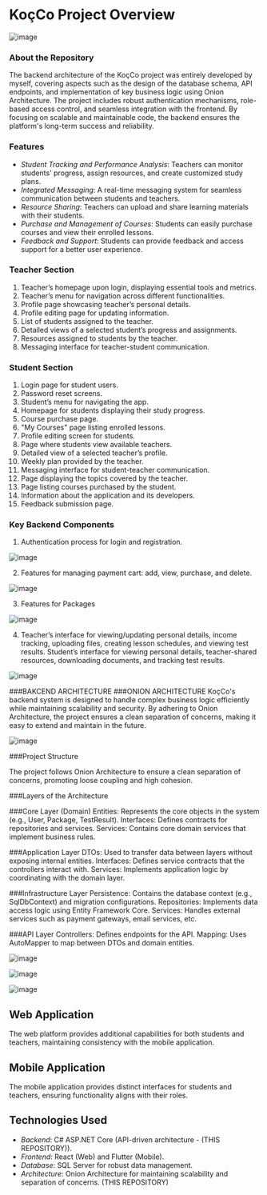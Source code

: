 # KoçCo Project Overview

![image](https://github.com/user-attachments/assets/8ebf250f-0b09-45ec-806a-e9587d8b9c39)


### About the Repository
The backend architecture of the KoçCo project was entirely developed by myself, covering aspects such as the design of the database schema, API endpoints, and implementation of key business logic using Onion Architecture. The project includes robust authentication mechanisms, role-based access control, and seamless integration with the frontend. By focusing on scalable and maintainable code, the backend ensures the platform's long-term success and reliability.

### Features
- *Student Tracking and Performance Analysis*: Teachers can monitor students' progress, assign resources, and create customized study plans.
- *Integrated Messaging*: A real-time messaging system for seamless communication between students and teachers.
- *Resource Sharing*: Teachers can upload and share learning materials with their students.
- *Purchase and Management of Courses*: Students can easily purchase courses and view their enrolled lessons.
- *Feedback and Support*: Students can provide feedback and access support for a better user experience.


### Teacher Section
1. Teacher’s homepage upon login, displaying essential tools and metrics.
2. Teacher’s menu for navigation across different functionalities.
3. Profile page showcasing teacher’s personal details.
4. Profile editing page for updating information.
5. List of students assigned to the teacher.
6. Detailed views of a selected student’s progress and assignments.
7. Resources assigned to students by the teacher.
8. Messaging interface for teacher-student communication.

### Student Section
1. Login page for student users.
2. Password reset screens.
3. Student’s menu for navigating the app.
4. Homepage for students displaying their study progress.
5. Course purchase page.
6. "My Courses" page listing enrolled lessons.
7. Profile editing screen for students.
8. Page where students view available teachers.
9. Detailed view of a selected teacher’s profile.
10. Weekly plan provided by the teacher.
11. Messaging interface for student-teacher communication.
12. Page displaying the topics covered by the teacher.
13. Page listing courses purchased by the student.
14. Information about the application and its developers.
15. Feedback submission page.

### Key Backend Components
1. Authentication process for login and registration.

![image](https://github.com/user-attachments/assets/e22b7a63-3ebc-4413-b712-f0b1075239bf)



2. Features for managing payment cart: add, view, purchase, and delete.

![image](https://github.com/user-attachments/assets/4ff239c9-635a-40aa-b8b0-e708816c5183)


3. Features for Packages

![image](https://github.com/user-attachments/assets/1b144ad6-69d0-4e70-acb8-74a0794aef96)


4. Teacher’s interface for viewing/updating personal details, income tracking, uploading files, creating lesson schedules, and viewing test results.
 Student’s interface for viewing personal details, teacher-shared resources, downloading documents, and tracking test results.

![image](https://github.com/user-attachments/assets/58b59620-4ece-4cfd-97c5-7f5f8c1c0528)


###BAKCEND ARCHITECTURE
###ONION ARCHITECTURE
KoçCo's backend system is designed to handle complex business logic efficiently while maintaining scalability and security. By adhering to Onion Architecture,
the project ensures a clean separation of concerns, making it easy to extend and maintain in the future. 

![image](https://github.com/user-attachments/assets/26ebca7c-dbe1-4a0e-9c10-ff059bcd4c77)


###Project Structure

The project follows Onion Architecture to ensure a clean separation of concerns, promoting loose coupling and high cohesion.

###Layers of the Architecture

###Core Layer (Domain)
Entities: Represents the core objects in the system (e.g., User, Package, TestResult).
Interfaces: Defines contracts for repositories and services.
Services: Contains core domain services that implement business rules.

###Application Layer
DTOs: Used to transfer data between layers without exposing internal entities.
Interfaces: Defines service contracts that the controllers interact with.
Services: Implements application logic by coordinating with the domain layer.

###Infrastructure Layer
Persistence: Contains the database context (e.g., SqlDbContext) and migration configurations.
Repositories: Implements data access logic using Entity Framework Core.
Services: Handles external services such as payment gateways, email services, etc.

###API Layer
Controllers: Defines endpoints for the API.
Mapping: Uses AutoMapper to map between DTOs and domain entities.

![image](https://github.com/user-attachments/assets/e82a6d03-8841-4dad-b8c9-e1f3567b800c)

![image](https://github.com/user-attachments/assets/bdd525c7-c1cd-4d7c-9802-b8dacf547dc0)

![image](https://github.com/user-attachments/assets/f094bfe5-ed83-463e-b510-ef55c710c941)



## Web Application
The web platform provides additional capabilities for both students and teachers, maintaining consistency with the mobile application.
## Mobile Application
The mobile application provides distinct interfaces for students and teachers, ensuring functionality aligns with their roles.


## Technologies Used
- *Backend*: C# ASP.NET Core (API-driven architecture -  (THIS REPOSITORY)).
- *Frontend*: React (Web) and Flutter (Mobile).
- *Database*: SQL Server for robust data management.
- *Architecture*: Onion Architecture for maintaining scalability and separation of concerns. (THIS REPOSITORY)

